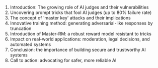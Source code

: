 1. Introduction: The growing role of AI judges and their vulnerabilities
2. Uncovering prompt tricks that fool AI judges (up to 80% failure rate)
3. The concept of 'master key' attacks and their implications
4. Innovative training method: generating adversarial-like responses by truncation
5. Introduction of Master-RM: a robust reward model resistant to tricks
6. Impact on real-world applications: moderation, legal decisions, and automated systems
7. Conclusion: the importance of building secure and trustworthy AI systems
8. Call to action: advocating for safer, more reliable AI

